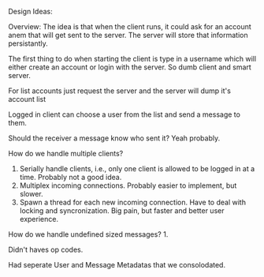 Design Ideas:

Overview:
The idea is that when the client runs, it could ask for an account anem that will get sent to the server. The server will store that information persistantly.

The first thing to do when starting the client is type in a username which will either create an account or login with the server. So dumb client and smart server.

For list accounts just request the server and the server will dump it's account list

Logged in client can choose a user from the list and send a message to them.

Should the receiver a message know who sent it? Yeah probably.

How do we handle multiple clients?
1. Serially handle clients, i.e., only one client is allowed to be logged in at a time. Probably not a good idea.
2. Multiplex incoming connections. Probably easier to implement, but slower.
3. Spawn a thread for each new incoming connection. Have to deal with locking and syncronization. Big pain, but faster and better user experience.

How do we handle undefined sized messages?
1. 

Didn't haves op codes.

Had seperate User and Message Metadatas that we consolodated.